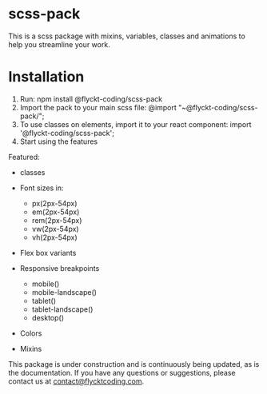 # scss-pack

This is a scss package with mixins, variables, classes and animations to help you streamline your work. 

# Installation

1. Run: npm install @flyckt-coding/scss-pack
2. Import the pack to your main scss file: @import "~@flyckt-coding/scss-pack/";
3. To use classes on elements, import it to your react component: import '@flyckt-coding/scss-pack';
4. Start using the features

Featured:

- classes

- Font sizes in:
  - px(2px-54px)
  - em(2px-54px)
  - rem(2px-54px)
  - vw(2px-54px)
  - vh(2px-54px)
- Flex box variants
- Responsive breakpoints
  - mobile()
  - mobile-landscape()
  - tablet()
  - tablet-landscape()
  - desktop()
- Colors
- Mixins


This package is under construction and is continuously being updated, as is the documentation. If you have any questions or suggestions, please contact us at contact@flycktcoding.com.
